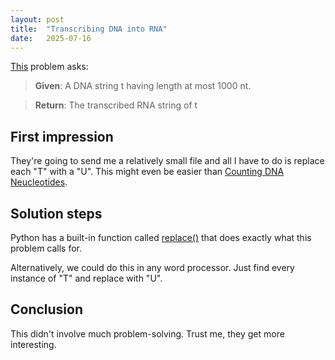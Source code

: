 ```yaml
---
layout: post
title:  "Transcribing DNA into RNA"
date:   2025-07-16
---
```

[This](https://rosalind.info/problems/rna/) problem asks:
> **Given**: A DNA string t having length at most 1000 nt.

> **Return**: The transcribed RNA string of t

## First impression
They're going to send me a relatively small file and all I have to do is replace each "T" with a "U".
This might even be easier than [Counting DNA Neucleotides](../_posts/2025-07-15-counting-DNA-neucleotides.md).

## Solution steps
Python has a built-in function called [replace()](https://www.w3schools.com/python/ref_string_replace.asp) that does exactly what this problem calls for.

Alternatively, we could do this in any word processor. Just find every instance of "T" and replace with "U".
## Conclusion
This didn't involve much problem-solving. Trust me, they get more interesting.